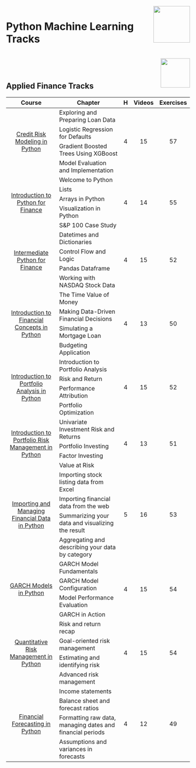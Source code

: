 <img align="right" width="100" src="https://github.com/cs-MohamedAyman/eLearning-Platforms/tree/master/DataCamp-Tracks/blob/master/org-logos/datacamp.jpg">

# Python Machine Learning Tracks

<br>
<img align="right" width="80" height="80" src="https://github.com/cs-MohamedAyman/eLearning-Platforms/tree/master/DataCamp-Tracks/blob/master/org-logos/python.jpg">
<br><br>

## Applied Finance Tracks

<table>
    <thead>
        <tr>
            <th width="40%">Course</th>
            <th width="60%">Chapter</th>
            <th>H</th>
            <th>Videos</th>
            <th>Exercises</th>
        </tr>
    </thead>
    <tbody>
            <tr>
                <td rowspan=4 align=center>
<a href="https://learn.datacamp.com/courses/credit-risk-modeling-in-python">Credit Risk Modeling in Python</a><br>
                <td align="left">Exploring and Preparing Loan Data</td>
                <td rowspan=4 align="center">4</td>
                <td rowspan=4 align="center">15</td>
                <td rowspan=4 align="center">57</td>
                </td>
            </tr>
            <tr>
                <td align="left">Logistic Regression for Defaults</td>
            </tr>
            <tr>
                <td align="left">Gradient Boosted Trees Using XGBoost</td>
            </tr>
            <tr>
                <td align="left">Model Evaluation and Implementation</td>
            </tr>
            <tr>
                <td rowspan=5 align=center>
<a href="https://learn.datacamp.com/courses/introduction-to-python-for-finance">Introduction to Python for Finance</a><br>
                <td align="left">Welcome to Python</td>
                <td rowspan=5 align="center">4</td>
                <td rowspan=5 align="center">14</td>
                <td rowspan=5 align="center">55</td>
                </td>
            </tr>
            <tr>
                <td align="left">Lists</td>
            </tr>
            <tr>
                <td align="left">Arrays in Python</td>
            </tr>
            <tr>
                <td align="left">Visualization in Python</td>
            </tr>
            <tr>
                <td align="left">S&P 100 Case Study</td>
            </tr>
            <tr>
                <td rowspan=4 align=center>
<a href="https://learn.datacamp.com/courses/intermediate-python-for-finance">Intermediate Python for Finance</a><br>
                <td align="left">Datetimes and Dictionaries</td>
                <td rowspan=4 align="center">4</td>
                <td rowspan=4 align="center">15</td>
                <td rowspan=4 align="center">52</td>
                </td>
            </tr>
            <tr>
                <td align="left">Control Flow and Logic</td>
            </tr>
            <tr>
                <td align="left">Pandas Dataframe</td>
            </tr>
            <tr>
                <td align="left">Working with NASDAQ Stock Data</td>
            </tr>
            <tr>
                <td rowspan=4 align=center>
<a href="https://learn.datacamp.com/courses/introduction-to-financial-concepts-in-python">Introduction to Financial Concepts in Python</a><br>
                <td align="left">The Time Value of Money</td>
                <td rowspan=4 align="center">4</td>
                <td rowspan=4 align="center">13</td>
                <td rowspan=4 align="center">50</td>
                </td>
            </tr>
            <tr>
                <td align="left">Making Data-Driven Financial Decisions</td>
            </tr>
            <tr>
                <td align="left">Simulating a Mortgage Loan</td>
            </tr>
            <tr>
                <td align="left">Budgeting Application</td>
            </tr>
            <tr>
                <td rowspan=4 align=center>
<a href="https://learn.datacamp.com/courses/introduction-to-portfolio-analysis-in-python">Introduction to Portfolio Analysis in Python</a><br>
                <td align="left">Introduction to Portfolio Analysis</td>
                <td rowspan=4 align="center">4</td>
                <td rowspan=4 align="center">15</td>
                <td rowspan=4 align="center">52</td>
                </td>
            </tr>
            <tr>
                <td align="left">Risk and Return</td>
            </tr>
            <tr>
                <td align="left">Performance Attribution</td>
            </tr>
            <tr>
                <td align="left">Portfolio Optimization</td>
            </tr>
            <tr>
                <td rowspan=4 align=center>
<a href="https://learn.datacamp.com/courses/introduction-to-portfolio-risk-management-in-python">Introduction to Portfolio Risk Management in Python</a><br>
                <td align="left">Univariate Investment Risk and Returns</td>
                <td rowspan=4 align="center">4</td>
                <td rowspan=4 align="center">13</td>
                <td rowspan=4 align="center">51</td>
                </td>
            </tr>
            <tr>
                <td align="left">Portfolio Investing</td>
            </tr>
            <tr>
                <td align="left">Factor Investing</td>
            </tr>
            <tr>
                <td align="left">Value at Risk</td>
            </tr>
            <tr>
                <td rowspan=4 align=center>
<a href="https://learn.datacamp.com/courses/importing-and-managing-financial-data-in-python">Importing and Managing Financial Data in Python</a><br>
                <td align="left">Importing stock listing data from Excel</td>
                <td rowspan=4 align="center">5</td>
                <td rowspan=4 align="center">16</td>
                <td rowspan=4 align="center">53</td>
                </td>
            </tr>
            <tr>
                <td align="left">Importing financial data from the web</td>
            </tr>
            <tr>
                <td align="left">Summarizing your data and visualizing the result</td>
            </tr>
            <tr>
                <td align="left">Aggregating and describing your data by category</td>
            </tr>
            <tr>
                <td rowspan=4 align=center>
<a href="https://learn.datacamp.com/courses/garch-models-in-python">GARCH Models in Python</a><br>
                <td align="left">GARCH Model Fundamentals</td>
                <td rowspan=4 align="center">4</td>
                <td rowspan=4 align="center">15</td>
                <td rowspan=4 align="center">54</td>
                </td>
            </tr>
            <tr>
                <td align="left">GARCH Model Configuration</td>
            </tr>
            <tr>
                <td align="left">Model Performance Evaluation</td>
            </tr>
            <tr>
                <td align="left">GARCH in Action</td>
            </tr>
            <tr>
                <td rowspan=4 align=center>
<a href="https://learn.datacamp.com/courses/quantitative-risk-management-in-python">Quantitative Risk Management in Python</a><br>
                <td align="left">Risk and return recap</td>
                <td rowspan=4 align="center">4</td>
                <td rowspan=4 align="center">15</td>
                <td rowspan=4 align="center">54</td>
                </td>
            </tr>
            <tr>
                <td align="left">Goal-oriented risk management</td>
            </tr>
            <tr>
                <td align="left">Estimating and identifying risk</td>
            </tr>
            <tr>
                <td align="left">Advanced risk management</td>
            </tr>
            <tr>
                <td rowspan=4 align=center>
<a href="https://learn.datacamp.com/courses/financial-forecasting-in-python">Financial Forecasting in Python</a><br>
                <td align="left">Income statements</td>
                <td rowspan=4 align="center">4</td>
                <td rowspan=4 align="center">12</td>
                <td rowspan=4 align="center">49</td>
                </td>
            </tr>
            <tr>
                <td align="left">Balance sheet and forecast ratios</td>
            </tr>
            <tr>
                <td align="left">Formatting raw data, managing dates and financial periods</td>
            </tr>
            <tr>
                <td align="left">Assumptions and variances in forecasts</td>
            </tr>
    </tbody>
</table>
